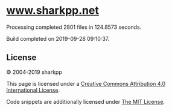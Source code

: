 # www.sharkpp.net

Processing completed 2801 files in 124.8573 seconds.

Build completed on 2019-09-28 09:10:37.

## License

&copy; 2004-2019 sharkpp

This page is licensed under a [Creative Commons Attribution 4.0 International License](http://creativecommons.org/licenses/by/4.0/).

Code snippets are additionally licensed under [The MIT License](http://opensource.org/licenses/MIT).
